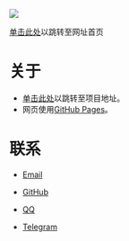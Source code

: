 ![](http://www.powerlean.top/images/powerlean.top.ico)

[单击此处](https://powerlean.top/)以跳转至网址首页

# 关于
- [单击此处](https://github.com/EdgeS5352/EdgeS5352.github.io?files=1)以跳转至项目地址。
- 网页使用[GitHub Pages](https://pages.github.com/)。

# 联系
- [Email](https://bluebreeze191@gmail.com "谷歌邮箱")

- [GitHub](https://github.com/edges5352 "GitHub")

- [QQ](https://qm.qq.com/cgi-bin/qm/qr?k=PJemsUFPRexZMeBd1N1JjEf07DFiIqis&noverify=0 "腾讯QQ")

- [Telegram](https://flychat.in/@SolarisEco "Telegram")
